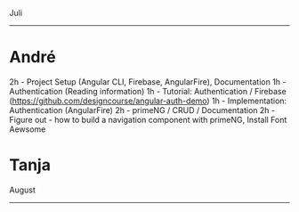 Juli
****

André
=====

2h - Project Setup (Angular CLI, Firebase, AngularFire), Documentation
1h - Authentication (Reading information)
1h - Tutorial: Authentication / Firebase (https://github.com/designcourse/angular-auth-demo)
1h - Implementation: Authentication (AngularFire)
2h - primeNG / CRUD / Documentation
2h - Figure out - how to build a navigation component with primeNG, Install Font Aewsome

Tanja
=====

August
******
